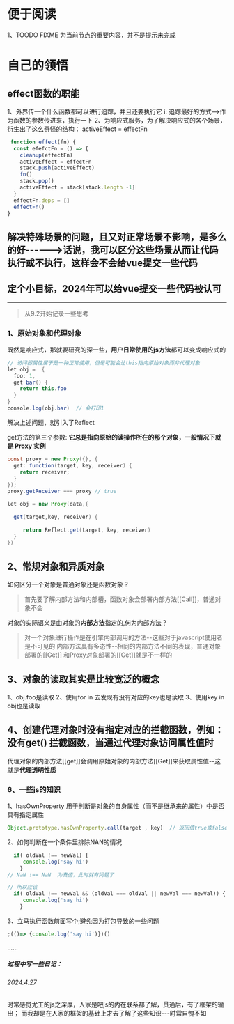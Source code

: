 <!--
 * @Author: zhangkaifan 15638452918@163.com
 * @Date: 2024-02-06 19:34:01
 * @LastEditors: zhangkaifan 15638452918@163.com
 * @LastEditTime: 2024-05-01 10:17:27
 * @FilePath: \vue-theory-3.0\readme.md
 * @Description: 
 * 
 * Copyright (c) 2024 by ${git_name_email}, All Rights Reserved. 
-->
# 便于阅读
1、TOODO  FIXME 为当前节点的重要内容，并不是提示未完成

# 自己的领悟

## effect函数的职能
1、外界传一个什么函数都可以进行追踪，并且还要执行它
i: 追踪最好的方式-->作为函数的参数传进来，执行一下
2、为响应式服务，为了解决响应式的各个场景，衍生出了这么奇怪的结构： activeEffect = effectFn
```javascript
 function effect(fn) {
  const efefctFn = () => {
    cleanup(effectFn)
    activeEffect = effectFn
    stack.push(activeEffect)
    fn() 
    stack.pop()
    activeEffect = stack[stack.length -1]
  }
  effectFn.deps = []
  effectFn()
}
```
## 解决特殊场景的问题，且又对正常场景不影响，是多么的好------>话说，我可以区分这些场景从而让代码执行或不执行，这样会不会给vue提交一些代码

## 定个小目标，2024年可以给vue提交一些代码被认可

----

> 从9.2开始记录一些思考

### 1、原始对象和代理对象
既然是响应式，那就要研究的深一些，**用户日常使用的js方法**都可以变成响应式的

```java
// 访问器属性属于是一种正常使用，但是可能会让this指向原始对象而非代理对象
let obj =  {
  foo: 1,
  get bar() {
    return this.foo
  }
}
console.log(obj.bar)  // 会打印1
```
解决上述问题，就引入了Reflect

get方法的第三个参数: **它总是指向原始的读操作所在的那个对象，一般情况下就是 Proxy 实例**
```java
const proxy = new Proxy({}, {
  get: function(target, key, receiver) {
    return receiver;
  }
});
proxy.getReceiver === proxy // true
```
```java
let obj = new Proxy(data,{
  
  get(target,key, receiver) {
    
     return Reflect.get(target, key, receiver)
  }
})
```
## 2、常规对象和异质对象
如何区分一个对象是普通对象还是函数对象？
>首先要了解内部方法和内部槽，函数对象会部署内部方法[[Call]]，普通对象不会

对象的实际语义是由对象的**内部方法**指定的,何为内部方法？
>对一个对象进行操作是在引擎内部调用的方法--这些对于javascript使用者是不可见的
>内部方法具有多态性--相同的内部方法不同的表现，普通对象部署的[[Get]] 和Proxy对象部署的[[Get]]就是不一样的

## 3、对象的读取其实是比较宽泛的概念
1、obj.foo是读取
2、使用for in 去发现有没有对应的key也是读取
3、使用key in obj也是读取

## 4、创建代理对象时没有指定对应的拦截函数，例如：没有get() 拦截函数，当通过代理对象访问属性值时
代理对象的内部方法[[get]]会调用原始对象的内部方法[[Get]]来获取属性值--这就是**代理透明性质**

### 6、一些js的知识
1、hasOwnProperty 用于判断是对象的自身属性（而不是继承来的属性）中是否具有指定属性
```javascript
Object.prototype.hasOwnProperty.call(target , key)  // 返回值true或false
```
2、如何判断在一个条件里排除NAN的情况
```javascript
  if( oldVal !== newVal) {
     console.log('say hi')
    }
// NaN !== NaN  为真值，此时就有问题了

// 所以应该
  if( oldVal !== newVal && (oldVal === oldVal || newVal === newVal)) {
     console.log('say hi')
    }
```
3、立马执行函数前面写个;避免因为打包导致的一些问题
```javascript
;(()=> {console.log('say hi')})()
```

......

##### 过程中写一些日记：

###### 2024.4.27

时常感觉尤工的js之深厚，人家是吧js的内在联系都了解，贯通后，有了框架的输出；
而我却是在人家的框架的基础上才去了解了这些知识---时常自愧不如